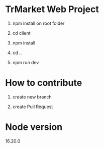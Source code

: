 # TrMarket Web Project

1. npm install on root folder

2. cd client

3. npm install

4. cd ..

5. npm run dev

# How to contribute

1. create new branch

2. create Pull Request

# Node version

16.20.0
